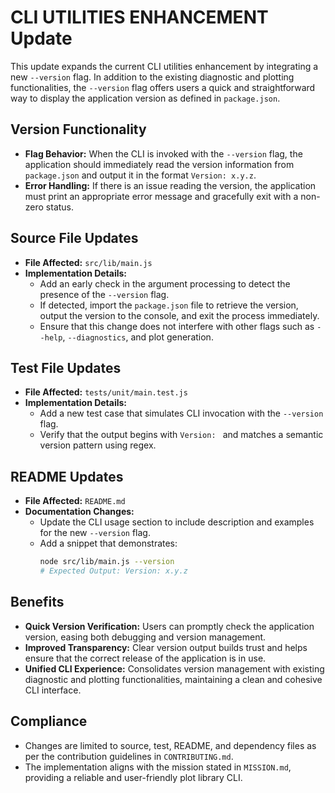 # CLI UTILITIES ENHANCEMENT Update

This update expands the current CLI utilities enhancement by integrating a new `--version` flag. In addition to the existing diagnostic and plotting functionalities, the `--version` flag offers users a quick and straightforward way to display the application version as defined in `package.json`.

## Version Functionality

- **Flag Behavior:** When the CLI is invoked with the `--version` flag, the application should immediately read the version information from `package.json` and output it in the format `Version: x.y.z`.
- **Error Handling:** If there is an issue reading the version, the application must print an appropriate error message and gracefully exit with a non-zero status.

## Source File Updates

- **File Affected:** `src/lib/main.js`
- **Implementation Details:**
  - Add an early check in the argument processing to detect the presence of the `--version` flag.
  - If detected, import the `package.json` file to retrieve the version, output the version to the console, and exit the process immediately.
  - Ensure that this change does not interfere with other flags such as `--help`, `--diagnostics`, and plot generation.

## Test File Updates

- **File Affected:** `tests/unit/main.test.js`
- **Implementation Details:**
  - Add a new test case that simulates CLI invocation with the `--version` flag.
  - Verify that the output begins with `Version: ` and matches a semantic version pattern using regex.

## README Updates

- **File Affected:** `README.md`
- **Documentation Changes:**
  - Update the CLI usage section to include description and examples for the new `--version` flag.
  - Add a snippet that demonstrates: 
    ```sh
    node src/lib/main.js --version
    # Expected Output: Version: x.y.z
    ```

## Benefits

- **Quick Version Verification:** Users can promptly check the application version, easing both debugging and version management.
- **Improved Transparency:** Clear version output builds trust and helps ensure that the correct release of the application is in use.
- **Unified CLI Experience:** Consolidates version management with existing diagnostic and plotting functionalities, maintaining a clean and cohesive CLI interface.

## Compliance

- Changes are limited to source, test, README, and dependency files as per the contribution guidelines in `CONTRIBUTING.md`.
- The implementation aligns with the mission stated in `MISSION.md`, providing a reliable and user-friendly plot library CLI.
